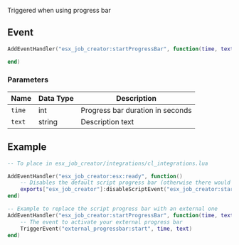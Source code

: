 Triggered when using progress bar

## Event
``` lua
AddEventHandler("esx_job_creator:startProgressBar", function(time, text)

end)
```

### Parameters

| Name              | Data Type | Description                       |
| -                 | -         | -                                 |
| `time`            | int       | Progress bar duration in seconds  |
| `text`            | string    | Description text                  |

## Example
``` lua
-- To place in esx_job_creator/integrations/cl_integrations.lua

AddEventHandler("esx_job_creator:esx:ready", function() 
    -- Disables the default script progress bar (otherwise there would be 2 progress bars)
    exports["esx_job_creator"]:disableScriptEvent("esx_job_creator:startProgressBar")
end)

-- Example to replace the script progress bar with an external one
AddEventHandler("esx_job_creator:startProgressBar", function(time, text)
    -- The event to activate your external progress bar
    TriggerEvent("external_progressbar:start", time, text)
end)
```